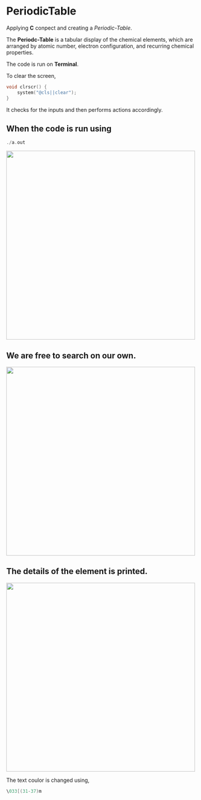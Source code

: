 # PeriodicTable

Applying __C__ conpect and creating a *Periodic-Table*.

The __Periodc-Table__ is a tabular display of the chemical elements, which are arranged by atomic number, electron configuration, and recurring chemical properties.

The code is run on __Terminal__.

To clear the screen,
```C
void clrscr() {
    system("@cls||clear");
}
```

It checks for the inputs and then performs actions accordingly.

## When the code is run using 
```C 
./a.out
```
<img src="https://github.com/Nitin1901/PeriodicTable/blob/master/Sample/screen1.png" height=500>

## We are free to search on our own.

<img src="https://github.com/Nitin1901/PeriodicTable/blob/master/Sample/screen2.png" height=500>

## The details of the element is printed.

<img src="https://github.com/Nitin1901/PeriodicTable/blob/master/Sample/screen3.png" height=500>

The text coulor is changed using,
```C
\033[(31-37)m
```
